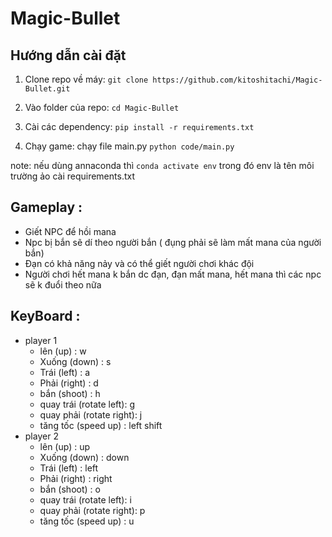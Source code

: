 # Magic-Bullet

## Hướng dẫn cài đặt

1. Clone repo về máy: `git clone https://github.com/kitoshitachi/Magic-Bullet.git`

2. Vào folder của repo: `cd Magic-Bullet`

3. Cài các dependency: `pip install -r requirements.txt`

4. Chạy game: chạy file main.py `python code/main.py`

note: nếu dùng annaconda thì `conda activate env` trong đó env là tên môi trường ảo cài requirements.txt

## Gameplay :
-	Giết NPC để hồi mana
-	Npc bị bắn sẽ dí theo người bắn ( đụng phải sẽ làm mất mana của người bắn)
-	Đạn có khả năng nảy và có thể giết người chơi khác đội
-	Người chơi hết mana k bắn dc đạn, đạn mất mana, hết mana thì các npc sẽ k đuổi theo nữa
## KeyBoard :
- player 1
  + lên (up) : w
  + Xuống (down) : s
  + Trái (left) : a
  + Phải (right) : d
  + bắn (shoot) : h
  + quay trái (rotate left): g
  + quay phải (rotate right): j
  + tăng tốc (speed up) : left shift
- player 2
  + lên (up) : up
  + Xuống (down) : down
  + Trái (left) : left
  + Phải (right) : right
  + bắn (shoot) : o
  + quay trái (rotate left): i
  + quay phải (rotate right): p
  + tăng tốc (speed up) : u

